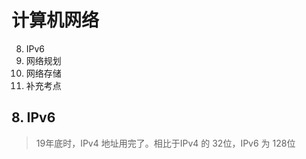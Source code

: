 # 计算机网络

8. IPv6
9. 网络规划
10. 网络存储
11. 补充考点



## 8. IPv6

>  19年底时，IPv4 地址用完了。相比于IPv4 的 32位，IPv6 为 128位



